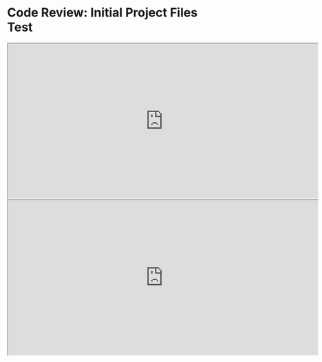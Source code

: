 # Code Review: Initial Project Files Test
<div align="center">
<HTML>
   <CENTER><iframe width="720" height="360"
  src="https://www.youtube.com/embed/v=ePZdA_UjNsE">
  </iframe> </CENTER>
   <CENTER><iframe width="720" height="360"
  src="https://www.youtube.com/embed/v=J36xPWBLcG8">
  </iframe> </CENTER>
</HTML>

</div>
